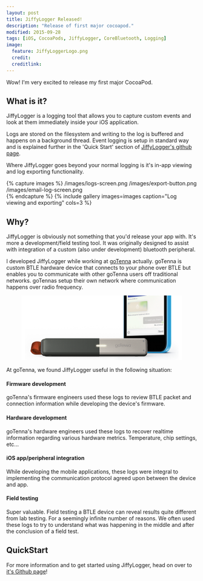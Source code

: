 ```yaml
---
layout: post
title: JiffyLogger Released!
description: "Release of first major cocoapod."
modified: 2015-09-28
tags: [iOS, CocoaPods, JiffyLogger, CoreBluetooth, Logging]
image:
  feature: JiffyLoggerLogo.png
  credit: 
  creditlink: 
---
```


Wow! I'm very excited to release my first major CocoaPod.

## What is it?

JiffyLogger is a logging tool that allows you to capture custom events and look at them immediately inside your iOS application.

Logs are stored on the filesystem and writing to the log is buffered and happens on a background thread. Event logging is setup in standard way and is explained further in the 'Quick Start' section of [JiffyLogger's github page](https://github.com/jyaunches/JiffyLogger/wiki/Quick-Start-Guide).

Where JiffyLogger goes beyond your normal logging is it's in-app viewing and log exporting functionality.

{% capture images %}
	/images/logs-screen.png	
	/images/export-button.png
	/images/email-log-screen.png	
{% endcapture %}
{% include gallery images=images caption="Log viewing and exporting" cols=3 %}

## Why?

JiffyLogger is obviously not something that you'd release your app with. It's more a development/field testing tool. It was originally designed to assist with integration of a custom (also under development) bluetooth peripheral.

I developed JiffyLogger while working at [goTenna](http://www.gotenna.com/) actually. goTenna is custom BTLE hardware device that connects to your phone over BTLE but enables you to communicate with other goTenna users off traditional networks. goTennas setup their own network where communication happens over radio frequency.

<figure class="full">
	<a href="http://gotenna.com"><img src="/images/gotenna-product.png" alt=""></a>
</figure>

At goTenna, we found JiffyLogger useful in the following situation:

#### Firmware development

goTenna's firmware engineers used these logs to review BTLE packet and connection information while developing the device's firmware.

#### Hardware development

goTenna's hardware engineers used these logs to recover realtime information regarding various hardware metrics. Temperature, chip settings, etc...

#### iOS app/peripheral integration

While developing the mobile applications, these logs were integral to implementing the communication protocol agreed upon between the device and app.

#### Field testing

Super valuable. Field testing a BTLE device can reveal results quite different from lab testing. For a seemingly infinite number of reasons. We often used these logs to try to understand what was happening in the middle and after the conclusion of a field test.

## QuickStart

For more information and to get started using JiffyLogger, head on over to [it's Github page](https://github.com/jyaunches/JiffyLogger/wiki/Quick-Start-Guide)!

